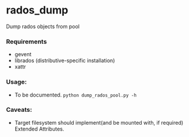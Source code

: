 # rados_dump
Dump rados objects from pool

### Requirements
- gevent
- librados (distributive-specific installation)
- xattr

### Usage:
- To be documented. `python dump_rados_pool.py -h`

### Caveats:
- Target filesystem should implement(and be mounted with, if required) Extended Attributes.
